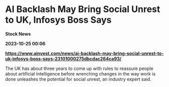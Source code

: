 # AI Backlash May Bring Social Unrest to UK, Infosys Boss Says
**Stock News**

**2023-10-25 00:06**

**https://www.ainvest.com/news/ai-backlash-may-bring-social-unrest-to-uk-infosys-boss-says-23101000275dbcdac264ca93/**

The UK has about three years to come up with rules to reassure people about artificial intelligence before wrenching changes in the way work is done unleashes the potential for social unrest, an industry expert said.